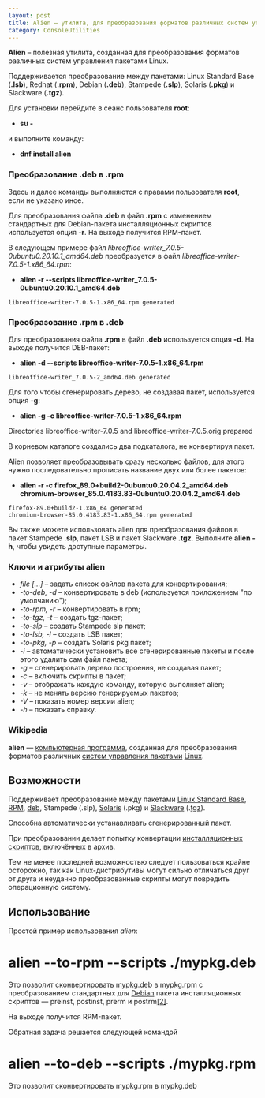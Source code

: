 ```yaml
---
layout: post
title: Alien – утилита, для преобразования форматов различных систем управления пакетами
category: ConsoleUtilities
---
```


**Alien** – полезная утилита, созданная для преобразования форматов различных систем управления пакетами Linux. 

Поддерживается преобразование между пакетами: Linux Standard Base (**.lsb**), Redhat (**.rpm**), Debian (**.deb**), Stampede (**.slp**), Solaris (**.pkg**) и Slackware (**.tgz**). 

Для установки перейдите в сеанс пользователя **root**:

- **su -**

и выполните команду:

- **dnf install alien**

### Преобразование **.deb** в **.rpm**

Здесь и далее команды выполняются с правами пользователя **root**, если не указано иное.

Для преобразования файла **.deb** в файл **.rpm** с изменением стандартных для Debian-пакета инсталляционных скриптов используется опция **-r**. На выходе получится RPM-пакет. 

В следующем примере файл _libreoffice-writer_7.0.5-0ubuntu0.20.10.1_amd64.deb_ преобразуется в файл _libreoffice-writer-7.0.5-1.x86_64.rpm_:

- **alien -r --scripts libreoffice-writer_7.0.5-0ubuntu0.20.10.1_amd64.deb** 
```
libreoffice-writer-7.0.5-1.x86_64.rpm generated
```
### Преобразование **.rpm** в **.deb**

Для преобразования файла **.rpm** в файл **.deb** используется опция **-d**. На выходе получится DEB-пакет:

- **alien -d --scripts libreoffice-writer-7.0.5-1.x86_64.rpm** 
```
libreoffice-writer_7.0.5-2_amd64.deb generated
```
Для того чтобы сгенерировать дерево, не создавая пакет, используется опция **-g**:

- **alien -g -c libreoffice-writer-7.0.5-1.x86_64.rpm** 

Directories  libreoffice-writer-7.0.5 and  libreoffice-writer-7.0.5.orig prepared

В корневом каталоге создались два подкаталога, не конвертируя пакет. 

Alien позволяет преобразовывать сразу несколько файлов, для этого нужно последовательно прописать название двух или более пакетов:

- **alien -r -c firefox_89.0+build2-0ubuntu0.20.04.2_amd64.deb chromium-browser_85.0.4183.83-0ubuntu0.20.04.2_amd64.deb** 
```
firefox-89.0+build2-1.x86_64 generated 
chromium-browser-85.0.4183.83-1.x86_64.rpm generated
```
Вы также можете использовать alien для преобразования файлов в пакет Stampede **.slp**, пакет LSB и пакет Slackware **.tgz**. Выполните **alien -h**, чтобы увидеть доступные параметры.  

### Ключи и атрибуты alien

- _file [...]_ – задать список файлов пакета для конвертирования;
- _-to-deb, -d_ – конвертировать в deb (используется приложением "по умолчанию");
- _-to-rpm, -r_ – конвертировать в rpm;
- _-to-tgz, -t_ – создать tgz-пакет;
- _-to-slp_ – создать Stampede slp пакет;
- _-to-lsb, -l_ – создать LSB пакет;
- _-to-pkg, -p_ – создать Solaris pkg пакет;
- _-i_ – автоматически установить все сгенерированные пакеты и после этого удалить сам файл пакета;
- _-g_ – сгенерировать дерево построения, не создавая пакет;
- _-c_ – включить скрипты в пакет;
- _-v_ – отображать каждую команду, которую выполняет alien;
- _-k_ – не менять версию генерируемых пакетов;
- _-V_ – показать номер версии alien;
- _-h_ – показать справку.

### Wikipedia

**alien** — [компьютерная программа](https://ru.wikipedia.org/wiki/%D0%9A%D0%BE%D0%BC%D0%BF%D1%8C%D1%8E%D1%82%D0%B5%D1%80%D0%BD%D0%B0%D1%8F_%D0%BF%D1%80%D0%BE%D0%B3%D1%80%D0%B0%D0%BC%D0%BC%D0%B0 "Компьютерная программа"), созданная для преобразования форматов различных [систем управления пакетами](https://ru.wikipedia.org/wiki/%D0%A1%D0%B8%D1%81%D1%82%D0%B5%D0%BC%D0%B0_%D1%83%D0%BF%D1%80%D0%B0%D0%B2%D0%BB%D0%B5%D0%BD%D0%B8%D1%8F_%D0%BF%D0%B0%D0%BA%D0%B5%D1%82%D0%B0%D0%BC%D0%B8 "Система управления пакетами") [Linux](https://ru.wikipedia.org/wiki/Linux "Linux").

## Возможности

Поддерживает преобразование между пакетами [Linux Standard Base](https://ru.wikipedia.org/wiki/Linux_Standard_Base "Linux Standard Base"), [RPM](https://ru.wikipedia.org/wiki/RPM "RPM"), [deb](https://ru.wikipedia.org/wiki/Deb_(%D1%84%D0%BE%D1%80%D0%BC%D0%B0%D1%82_%D1%84%D0%B0%D0%B9%D0%BB%D0%BE%D0%B2) "Deb (формат файлов)"), Stampede (.slp), [Solaris](https://ru.wikipedia.org/wiki/Solaris "Solaris") (.pkg) и [Slackware](https://ru.wikipedia.org/wiki/Slackware "Slackware") (.[tgz](https://ru.wikipedia.org/wiki/Gzip "Gzip")). 

Способна автоматически устанавливать сгенерированный пакет. 

При преобразовании делает попытку конвертации [инсталляционных](https://ru.wikipedia.org/wiki/%D0%98%D0%BD%D1%81%D1%82%D0%B0%D0%BB%D0%BB%D1%8F%D1%86%D0%B8%D1%8F_(%D0%9F%D0%9E) "Инсталляция (ПО)") [скриптов](https://ru.wikipedia.org/wiki/%D0%A1%D0%BA%D1%80%D0%B8%D0%BF%D1%82 "Скрипт"), включённых в архив. 

Тем не менее последней возможностью следует пользоваться крайне осторожно, так как Linux-дистрибутивы могут сильно отличаться друг от друга и неудачно преобразованные скрипты могут повредить операционную систему.

## Использование

Простой пример использования _alien_:

# alien --to-rpm --scripts ./mypkg.deb

Это позволит сконвертировать mypkg.deb в mypkg.rpm с преобразованием стандартных для [Debian](https://ru.wikipedia.org/wiki/Debian "Debian") пакета инсталляционных скриптов — preinst, postinst, prerm и postrm[[2]](https://ru.wikipedia.org/wiki/Alien#cite_note-2). 

На выходе получится RPM-пакет.

Обратная задача решается следующей командой

# alien --to-deb --scripts ./mypkg.rpm

Это позволит сконвертировать mypkg.rpm в mypkg.deb